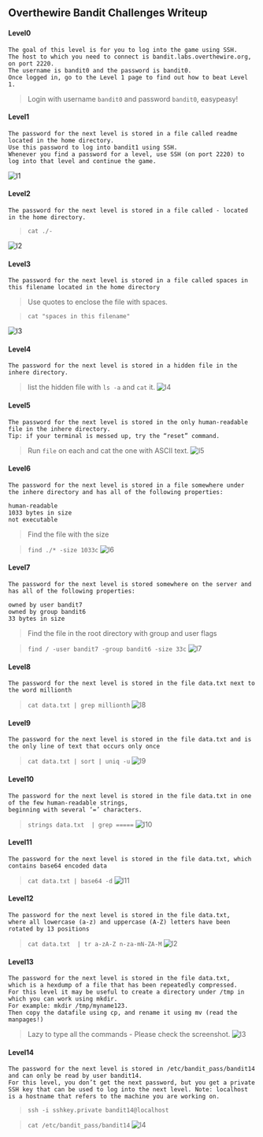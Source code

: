## Overthewire Bandit Challenges Writeup

#### Level0

```
The goal of this level is for you to log into the game using SSH. 
The host to which you need to connect is bandit.labs.overthewire.org, on port 2220.
The username is bandit0 and the password is bandit0.
Once logged in, go to the Level 1 page to find out how to beat Level 1.
```

> Login with username `bandit0` and password `bandit0`, easypeasy!

#### Level1

```
The password for the next level is stored in a file called readme located in the home directory.
Use this password to log into bandit1 using SSH.
Whenever you find a password for a level, use SSH (on port 2220) to log into that level and continue the game.
```

![l1](https://raw.githubusercontent.com/avicoder/avicoder.github.io/master/images/l1.png)

#### Level2

```
The password for the next level is stored in a file called - located in the home directory.

```

> `cat ./-`

![l2](https://raw.githubusercontent.com/avicoder/avicoder.github.io/master/images/l2.png)
#### Level3

```
The password for the next level is stored in a file called spaces in this filename located in the home directory
```

> Use quotes to enclose the file with spaces.

> `cat "spaces in this filename"`

![l3](https://raw.githubusercontent.com/avicoder/avicoder.github.io/master/images/l3.png)
#### Level4 

```
The password for the next level is stored in a hidden file in the inhere directory.
```

> list the hidden file with `ls -a` and `cat` it.
![l4](https://raw.githubusercontent.com/avicoder/avicoder.github.io/master/images/l4.png)
#### Level5

```
The password for the next level is stored in the only human-readable file in the inhere directory.
Tip: if your terminal is messed up, try the “reset” command.
```

>Run `file` on each and cat the one with ASCII text.
![l5](https://raw.githubusercontent.com/avicoder/avicoder.github.io/master/images/l5.png)
#### Level6

```
The password for the next level is stored in a file somewhere under the inhere directory and has all of the following properties:

human-readable
1033 bytes in size
not executable
```

> Find the file with the size 

> `find ./* -size 1033c`
![l6](https://raw.githubusercontent.com/avicoder/avicoder.github.io/master/images/l6.png)
#### Level7

```
The password for the next level is stored somewhere on the server and has all of the following properties:

owned by user bandit7
owned by group bandit6
33 bytes in size

```

> Find the file in the root directory with group and user flags

> `find / -user bandit7 -group bandit6 -size 33c`
![l7](https://raw.githubusercontent.com/avicoder/avicoder.github.io/master/images/l7.png)
#### Level8

```
The password for the next level is stored in the file data.txt next to the word millionth
```

>  `cat data.txt | grep millionth`
![l8](https://raw.githubusercontent.com/avicoder/avicoder.github.io/master/images/l8.png)
#### Level9

```
The password for the next level is stored in the file data.txt and is the only line of text that occurs only once
```

> `cat data.txt | sort | uniq -u`
![l9](https://raw.githubusercontent.com/avicoder/avicoder.github.io/master/images/l9.png)
#### Level10

```
The password for the next level is stored in the file data.txt in one of the few human-readable strings,
beginning with several ‘=’ characters.
```

> `strings data.txt  | grep =====`
![l10](https://raw.githubusercontent.com/avicoder/avicoder.github.io/master/images/l10.png)
#### Level11

```
The password for the next level is stored in the file data.txt, which contains base64 encoded data
```

> `cat data.txt | base64 -d`
![l11](https://raw.githubusercontent.com/avicoder/avicoder.github.io/master/images/l11.png)
#### Level12

```
The password for the next level is stored in the file data.txt, 
where all lowercase (a-z) and uppercase (A-Z) letters have been rotated by 13 positions
```

> `cat data.txt  | tr a-zA-Z n-za-mN-ZA-M`
![l2](https://raw.githubusercontent.com/avicoder/avicoder.github.io/master/images/l2.png)
#### Level13

```
The password for the next level is stored in the file data.txt,
which is a hexdump of a file that has been repeatedly compressed. 
For this level it may be useful to create a directory under /tmp in which you can work using mkdir.
For example: mkdir /tmp/myname123.
Then copy the datafile using cp, and rename it using mv (read the manpages!)
```

> Lazy to type all the commands - Please check the screenshot.
![l3](https://raw.githubusercontent.com/avicoder/avicoder.github.io/master/images/l3.png)
#### Level14

```
The password for the next level is stored in /etc/bandit_pass/bandit14 and can only be read by user bandit14.
For this level, you don’t get the next password, but you get a private SSH key that can be used to log into the next level. Note: localhost is a hostname that refers to the machine you are working on.
```

> `ssh -i sshkey.private bandit14@localhost`

> `cat /etc/bandit_pass/bandit14`
![l4](https://raw.githubusercontent.com/avicoder/avicoder.github.io/master/images/l4.png)
